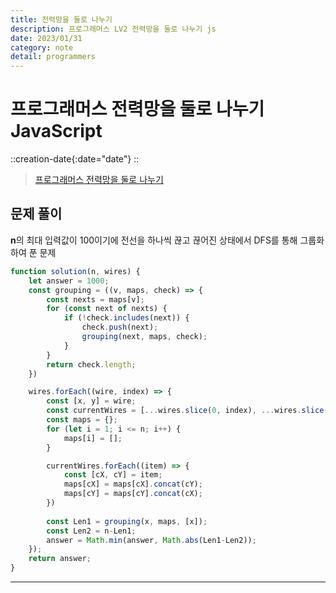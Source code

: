 ```yaml
---
title: 전력망을 둘로 나누기
description: 프로그래머스 LV2 전력망을 둘로 나누기 js
date: 2023/01/31
category: note
detail: programmers
---
```


# 프로그래머스 전력망을 둘로 나누기 JavaScript
::creation-date{:date="date"}
::

> <a href="https://school.programmers.co.kr/learn/courses/30/lessons/86971" target="_blank" class="font-bold">프로그래머스 전력망을 둘로 나누기</a>

## 문제 풀이
**n**의 최대 입력값이 100이기에 전선을 하나씩 끊고 끊어진 상태에서 DFS를 통해 그룹화하여 푼 문제  

```js [solution.js]
function solution(n, wires) {
    let answer = 1000;
    const grouping = ((v, maps, check) => {
        const nexts = maps[v];
        for (const next of nexts) {
            if (!check.includes(next)) {
                check.push(next);
                grouping(next, maps, check);
            }
        }
        return check.length;
    })

    wires.forEach((wire, index) => {
        const [x, y] = wire;
        const currentWires = [...wires.slice(0, index), ...wires.slice(index+1)];
        const maps = {};
        for (let i = 1; i <= n; i++) {
            maps[i] = [];
        }

        currentWires.forEach((item) => {
            const [cX, cY] = item;
            maps[cX] = maps[cX].concat(cY);
            maps[cY] = maps[cY].concat(cX);
        })
        
        const Len1 = grouping(x, maps, [x]);
        const Len2 = n-Len1;
        answer = Math.min(answer, Math.abs(Len1-Len2));
    });
    return answer;
}
```
---